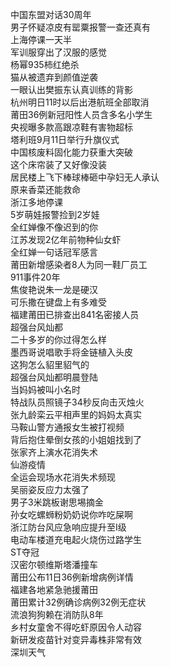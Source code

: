 中国东盟对话30周年  
男子怀疑凉皮有罂粟报警一查还真有  
上海停课一天半  
军训服穿出了汉服的感觉  
杨幂935柿红绝杀  
猫从被遗弃到颜值逆袭  
一眼认出樊振东认真训练的背影  
杭州明日11时以后出港航班全部取消  
莆田36例新冠阳性人员含多名小学生  
央视曝多款高跟凉鞋有害物超标  
塔利班9月11日举行升旗仪式  
中国核废料固化能力获重大突破  
这个床帘装了又好像没装  
居民楼上飞下棒球棒砸中孕妇无人承认  
原来香菜还能救命  
浙江多地停课  
5岁萌娃报警捡到2岁娃  
全红婵像不像迟到的你  
江苏发现2亿年前物种仙女虾  
全红婵一句话冠军感言  
莆田新增感染者8人为同一鞋厂员工  
911事件20年  
焦俊艳说朱一龙是硬汉  
可乐撒在键盘上有多难受  
福建莆田已排查出841名密接人员  
超强台风灿都  
二十多岁的你过得怎么样  
墨西哥说唱歌手将金链植入头皮  
这狗怎么貂里貂气的  
超强台风灿都明晨登陆  
当妈妈被叫小名时  
特战队员照镜子34秒反向击灭烛火  
张九龄栾云平相声里的妈妈太真实  
马鞍山警方通报女生被打视频  
背后抱住晕倒女孩的小姐姐找到了  
张家齐上演水花消失术  
仙游疫情  
全运会现场水花消失术频现  
吴丽姿反应力太强了  
男子3米跳板谢思埸摘金  
孙女吃螺蛳粉奶奶说你咋吃屎啊  
浙江防台风应急响应提升至Ⅰ级  
电动车楼道充电起火烧伤过路学生  
ST夺冠  
汉密尔顿维斯塔潘撞车  
莆田公布11日36例新增病例详情  
福建各地紧急驰援莆田  
莆田累计32例确诊病例32例无症状  
流浪狗狗赖在消防队8年  
乡村女童舍不得吃虾原因令人动容  
新研发疫苗针对变异毒株非常有效  
深圳天气  
